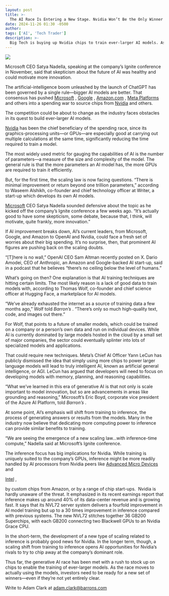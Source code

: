 ```yaml
---
layout: post
title: >-
  The AI Race Is Entering a New Stage. Nvidia Won’t Be the Only Winner This Time.
date: 2024-11-26 01:30 -0500
author: 
tags: ['AI', 'Tech Trader']
description: >-
  Big Tech is buying up Nvidia chips to train ever-larger AI models. As technology evolves, the spoils may spread to AMD, Intel, and start-ups.
---
```





 


 





![](https://images.barrons.com/im-15321008?width=548&height=365)


Microsoft CEO Satya Nadella, speaking at the company’s Ignite conference in November, said that skepticism about the future of AI was healthy and could motivate more innovation.











The artificial-intelligence boom unleashed by the launch of ChatGPT has been governed by a single rule—bigger AI models are better. That consensus has pushed
[Microsoft](https://www.barrons.com/market-data/stocks/MSFT)
,
[Google](https://www.barrons.com/market-data/stocks/GOOGL)
,
[Amazon.com](https://www.barrons.com/market-data/stocks/AMZN)
,
[Meta Platforms](https://www.barrons.com/market-data/stocks/META)
and others into a spending war to source chips from
[Nvidia](https://www.barrons.com/market-data/stocks/NVDA)
and others.


The competition could be about to change as the industry faces obstacles in its quest to build ever-larger AI models. 


 
[Nvidia](https://www.barrons.com/market-data/stocks/NVDA)
has been the chief beneficiary of the spending race, since its graphics-processing units—or GPUs—are especially good at carrying out multiple calculations at the same time, significantly reducing the time required to train a model.


The most widely used metric for gauging the capabilities of AI is the number of parameters—a measure of the size and complexity of the model. The general rule is that the more parameters an AI model has, the more GPUs are required to train it efficiently.


But, for the first time, the scaling law is now facing questions. “There is minimal improvement or return beyond one trillion parameters,” according to Waseem Alshikh, co-founder and chief technology officer at Writer, a start-up which develops its own AI models. 



[Microsoft](https://www.barrons.com/market-data/stocks/MSFT)
CEO Satya Nadella sounded defensive about the topic as he kicked off the company’s Ignite conference a few weeks ago. “It’s actually good to have some skepticism, some debate, because that, I think, will motivate, quite frankly, more innovation.”


If AI improvement breaks down, AI’s current leaders, from Microsoft, Google, and Amazon to OpenAI and Nvidia, could face a fresh set of worries about their big spending. It’s no surprise, then, that prominent AI figures are pushing back on the scaling doubts. 


“[T]here is no wall,” OpenAI CEO Sam Altman recently posted on X. Dario Amodei, CEO of Anthropic, an Amazon and Google-backed AI start-up, said in a podcast that he believes “there’s no ceiling below the level of humans.” 


What’s going on then? One explanation is that AI training techniques are hitting certain limits. The most likely reason is a lack of good data to train models with, according to Thomas Wolf, co-founder and chief science officer at Hugging Face, a marketplace for AI models. 


“We’ve already exhausted the internet as a source of training data a few months ago,” Wolf told
*Barron’s*
. “There’s only so much high-quality text, code, and images out there.”


For Wolf, that points to a future of smaller models, which could be trained on a company or a person’s own data and run on individual devices. While AI is currently dominated by large models hosted in the cloud by a small set of major companies, the sector could eventually splinter into lots of specialized models and applications. 


That could require new techniques. Meta’s Chief AI Officer Yann LeCun has publicly dismissed the idea that simply using more chips to power larger language models will lead to truly intelligent AI, known as artificial general intelligence, or AGI. LeCun has argued that developers will need to focus on developing models with memory, planning, and reasoning capabilities. 


“What we’ve learned in this era of generative AI is that not only is scale important to model innovation, but so are advancements in areas like grounding and reasoning,” Microsoft’s Eric Boyd, corporate vice president of the Azure AI Platform, told
*Barron’s*
.


At some point, AI’s emphasis will shift from training to inference, the process of generating answers or results from the models. Many in the industry now believe that dedicating more computing power to inference can provide similar benefits to training.


“We are seeing the emergence of a new scaling law…with inference-time compute,” Nadella said at Microsoft’s Ignite conference. 


The inference focus has big implications for Nvidia. While training is uniquely suited to the company’s GPUs, inference might be more readily handled by AI processors from Nvidia peers like
[Advanced Micro Devices](https://www.barrons.com/market-data/stocks/AMD)
and


[Intel](https://www.barrons.com/market-data/stocks/INTC)
,

 by custom chips from Amazon, or by a range of chip start-ups. 
Nvidia is hardly unaware of the threat. It emphasized in its recent earnings report that inference makes up around 40% of its data-center revenue and is growing fast. It says that its NVL72 server system delivers a fourfold improvement in AI model training but up to a 30 times improvement in inference compared with previous systems. The new NVL72 stitches together 36 GB200 Superchips, with each GB200 connecting two Blackwell GPUs to an Nvidia Grace CPU.  


In the short-term, the development of a new type of scaling related to inference is probably good news for Nvidia. In the longer term, though, a scaling shift from training to inference opens AI opportunities for Nvidia’s rivals to try to chip away at the company’s dominant role. 


Thus far, the generative AI race has been met with a rush to stock up on chips to enable the training of ever-larger models. As the race moves to actually using the models, investors need to be ready for a new set of winners—even if they’re not yet entirely clear. 


Write to Adam Clark at
[adam.clark@barrons.com](mailto:adam.clark@barrons.com)









